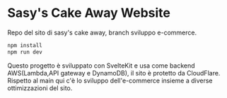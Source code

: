 # Sasy's Cake Away Website

Repo del sito di sasy's cake away, branch sviluppo e-commerce.

```js
npm install
npm run dev
```

Questo progetto è sviluppato con SvelteKit e usa come backend AWS(Lambda,API gateway e DynamoDB), il sito è protetto da CloudFlare.
Rispetto al main qui c'è lo sviluppo dell'e-commerce insieme a diverse ottimizzazioni del sito.

